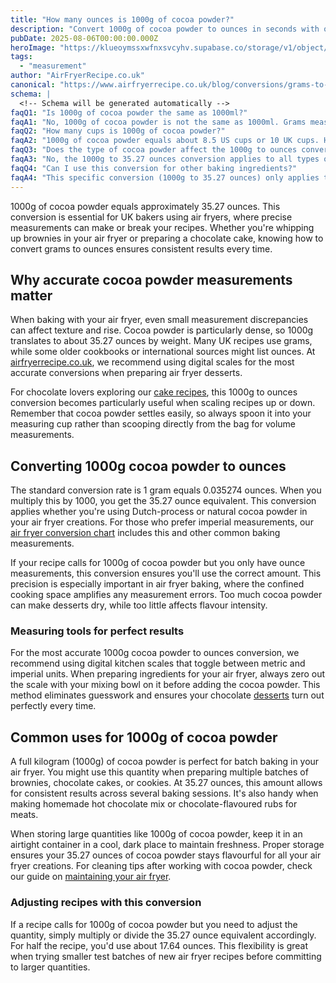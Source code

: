 ```yaml
---
title: "How many ounces is 1000g of cocoa powder?"
description: "Convert 1000g of cocoa powder to ounces in seconds with our easy guide. Perfect for air fryer baking and precise UK measurements."
pubDate: 2025-08-06T00:00:00.000Z
heroImage: "https://klueoymssxwfnxsvcyhv.supabase.co/storage/v1/object/public/Shmucket/1000g-cocoa-powder-to-ounces.webp"
tags:
  - "measurement"
author: "AirFryerRecipe.co.uk"
canonical: "https://www.airfryerrecipe.co.uk/blog/conversions/grams-to-ounces/1000g-cocoa-powder-to-ounces"
schema: |
  <!-- Schema will be generated automatically -->
faqQ1: "Is 1000g of cocoa powder the same as 1000ml?"
faqA1: "No, 1000g of cocoa powder is not the same as 1000ml. Grams measure weight while millilitres measure volume. Cocoa powder's density means 1000g takes up less space than 1000ml. For accurate air fryer recipes, always measure cocoa powder by weight using the 1000g to 35.27 ounces conversion."
faqQ2: "How many cups is 1000g of cocoa powder?"
faqA2: "1000g of cocoa powder equals about 8.5 US cups or 10 UK cups. However, we strongly recommend weighing your cocoa powder instead of using cup measurements, especially for air fryer baking. The 1000g to 35.27 ounces conversion gives far more precise results since cocoa powder can settle and compact in cups."
faqQ3: "Does the type of cocoa powder affect the 1000g to ounces conversion?"
faqA3: "No, the 1000g to 35.27 ounces conversion applies to all types of cocoa powder, including natural and Dutch-processed. While they may have slightly different densities, the difference is negligible for home baking purposes in your air fryer. The conversion remains consistent across cocoa powder varieties."
faqQ4: "Can I use this conversion for other baking ingredients?"
faqA4: "This specific conversion (1000g to 35.27 ounces) only applies to cocoa powder. Other ingredients have different densities, so their gram-to-ounce conversions vary. For other common air fryer baking ingredients, refer to our comprehensive conversion charts at <a href=https://www.airfryerrecipe.co.uk/air-fryer-conversion-chart>airfryerrecipe.co.uk</a>."
---
```

<p>1000g of cocoa powder equals approximately 35.27 ounces. This conversion is essential for UK bakers using air fryers, where precise measurements can make or break your recipes. Whether you're whipping up brownies in your air fryer or preparing a chocolate cake, knowing how to convert grams to ounces ensures consistent results every time.</p>

<h2>Why accurate cocoa powder measurements matter</h2>
<p>When baking with your air fryer, even small measurement discrepancies can affect texture and rise. Cocoa powder is particularly dense, so 1000g translates to about 35.27 ounces by weight. Many UK recipes use grams, while some older cookbooks or international sources might list ounces. At <a href=https://www.airfryerrecipe.co.uk/>airfryerrecipe.co.uk</a>, we recommend using digital scales for the most accurate conversions when preparing air fryer desserts.</p>
<p>For chocolate lovers exploring our <a href=https://www.airfryerrecipe.co.uk/recipe-category/cakes>cake recipes</a>, this 1000g to ounces conversion becomes particularly useful when scaling recipes up or down. Remember that cocoa powder settles easily, so always spoon it into your measuring cup rather than scooping directly from the bag for volume measurements.</p>

<h2>Converting 1000g cocoa powder to ounces</h2>
<p>The standard conversion rate is 1 gram equals 0.035274 ounces. When you multiply this by 1000, you get the 35.27 ounce equivalent. This conversion applies whether you're using Dutch-process or natural cocoa powder in your air fryer creations. For those who prefer imperial measurements, our <a href=https://www.airfryerrecipe.co.uk/air-fryer-conversion-chart>air fryer conversion chart</a> includes this and other common baking measurements.</p>
<p>If your recipe calls for 1000g of cocoa powder but you only have ounce measurements, this conversion ensures you'll use the correct amount. This precision is especially important in air fryer baking, where the confined cooking space amplifies any measurement errors. Too much cocoa powder can make desserts dry, while too little affects flavour intensity.</p>

<h3>Measuring tools for perfect results</h3>
<p>For the most accurate 1000g cocoa powder to ounces conversion, we recommend using digital kitchen scales that toggle between metric and imperial units. When preparing ingredients for your air fryer, always zero out the scale with your mixing bowl on it before adding the cocoa powder. This method eliminates guesswork and ensures your chocolate <a href=https://www.airfryerrecipe.co.uk/recipe-category/dessert>desserts</a> turn out perfectly every time.</p>

<h2>Common uses for 1000g of cocoa powder</h2>
<p>A full kilogram (1000g) of cocoa powder is perfect for batch baking in your air fryer. You might use this quantity when preparing multiple batches of brownies, chocolate cakes, or cookies. At 35.27 ounces, this amount allows for consistent results across several baking sessions. It's also handy when making homemade hot chocolate mix or chocolate-flavoured rubs for meats.</p>
<p>When storing large quantities like 1000g of cocoa powder, keep it in an airtight container in a cool, dark place to maintain freshness. Proper storage ensures your 35.27 ounces of cocoa powder stays flavourful for all your air fryer creations. For cleaning tips after working with cocoa powder, check our guide on <a href=https://www.airfryerrecipe.co.uk/air-fryer-cleaner>maintaining your air fryer</a>.</p>

<h3>Adjusting recipes with this conversion</h3>
<p>If a recipe calls for 1000g of cocoa powder but you need to adjust the quantity, simply multiply or divide the 35.27 ounce equivalent accordingly. For half the recipe, you'd use about 17.64 ounces. This flexibility is great when trying smaller test batches of new air fryer recipes before committing to larger quantities.</p>
